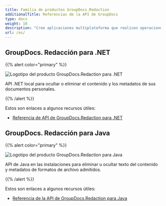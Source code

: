 ```yaml
---
title: Familia de productos GroupDocs.Redaction
additionalTitle: Referencias de la API de GroupDocs
type: docs
weight: 10
description: "Cree aplicaciones multiplataforma que realicen operaciones, como redactar, ocultar, eliminar contenido y metadatos de documentos, presentaciones, hojas de trabajo y archivos PDF."
url: /es/
---
```


## GroupDocs. Redacción para .NET

{{% alert color="primary" %}} 

![Logotipo del producto GroupDocs.Redaction para .NET](../gdocs_net.png)

API .NET local para ocultar o eliminar el contenido y los metadatos de sus documentos personales.

{{% /alert %}} 

Estos son enlaces a algunos recursos útiles:

- [Referencia de API de GroupDocs.Redaction para .NET](/redaction/es/net/)


## GroupDocs. Redacción para Java

{{% alert color="primary" %}}

![Logotipo del producto GroupDocs.Redaction para Java](../gdocs_java.png)

API de Java en las instalaciones para eliminar u ocultar texto del contenido y metadatos de formatos de archivo admitidos.

{{% /alert %}}

Estos son enlaces a algunos recursos útiles:

- [Referencia de la API de GroupDocs.Redaction para Java](/redaction/java/)

